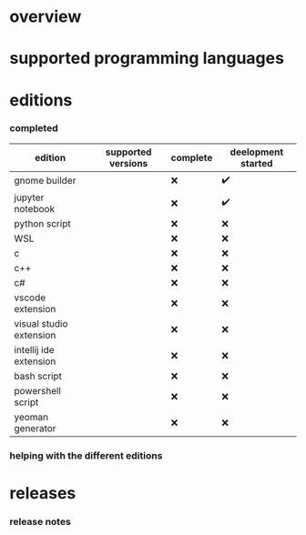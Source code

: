 # overview

# supported programming languages

# editions

### completed

| edition                 | supported versions | complete | deelopment started |
|-------------------------|--------------------|----------|--------------------|
| gnome builder           |                    | :x:      | :heavy_check_mark: |
| jupyter notebook        |                    | :x:      | :heavy_check_mark: |
| python script           |                    | :x:      | :x: |
| WSL                     |                    | :x:      | :x: |
| c                       |                    | :x:      | :x: |
| c++                     |                    | :x:      | :x: |
| c#                      |                    | :x:      | :x: |
| vscode extension        |                    | :x:      | :x: |
| visual studio extension |                    | :x:      | :x: |
| intellij ide extension  |                    | :x:      | :x: |
| bash script             |                    | :x:      | :x: |
| powershell script       |                    | :x:      | :x: |
| yeoman generator        |                    | :x:      | :x: |


### helping with the different editions

# releases

### release notes
